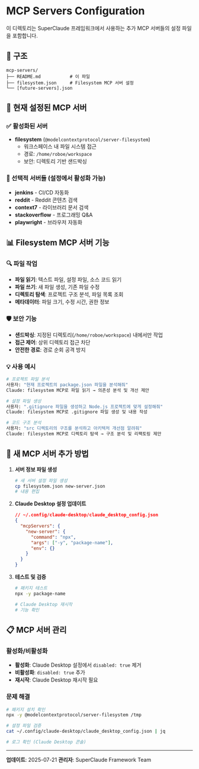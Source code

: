 # MCP Servers Configuration

이 디렉토리는 SuperClaude 프레임워크에서 사용하는 추가 MCP 서버들의 설정 파일을 포함합니다.

## 📁 구조

```
mcp-servers/
├── README.md           # 이 파일
├── filesystem.json     # Filesystem MCP 서버 설정
└── [future-servers].json
```

## 🔧 현재 설정된 MCP 서버

### ✅ 활성화된 서버

- **filesystem** (`@modelcontextprotocol/server-filesystem`)
  - 워크스페이스 내 파일 시스템 접근
  - 경로: `/home/roboe/workspace`
  - 보안: 디렉토리 기반 샌드박싱

### 🔌 선택적 서버들 (설정에서 활성화 가능)

- **jenkins** - CI/CD 자동화
- **reddit** - Reddit 콘텐츠 검색
- **context7** - 라이브러리 문서 검색
- **stackoverflow** - 프로그래밍 Q&A
- **playwright** - 브라우저 자동화

## 📊 Filesystem MCP 서버 기능

### 🔍 파일 작업

- **파일 읽기**: 텍스트 파일, 설정 파일, 소스 코드 읽기
- **파일 쓰기**: 새 파일 생성, 기존 파일 수정
- **디렉토리 탐색**: 프로젝트 구조 분석, 파일 목록 조회
- **메타데이터**: 파일 크기, 수정 시간, 권한 정보

### 🛡️ 보안 기능

- **샌드박싱**: 지정된 디렉토리(`/home/roboe/workspace`) 내에서만 작업
- **접근 제어**: 상위 디렉토리 접근 차단
- **안전한 경로**: 경로 순회 공격 방지

### 💡 사용 예시

```bash
# 프로젝트 파일 분석
사용자: "현재 프로젝트의 package.json 파일을 분석해줘"
Claude: filesystem MCP로 파일 읽기 → 의존성 분석 및 개선 제안

# 설정 파일 생성
사용자: ".gitignore 파일을 생성하고 Node.js 프로젝트에 맞게 설정해줘"
Claude: filesystem MCP로 .gitignore 파일 생성 및 내용 작성

# 코드 구조 분석
사용자: "src 디렉토리의 구조를 분석하고 아키텍처 개선점 알려줘"
Claude: filesystem MCP로 디렉토리 탐색 → 구조 분석 및 리팩토링 제안
```

## 🔧 새 MCP 서버 추가 방법

1. **서버 정보 파일 생성**

   ```bash
   # 새 서버 설정 파일 생성
   cp filesystem.json new-server.json
   # 내용 편집
   ```

2. **Claude Desktop 설정 업데이트**

   ```json
   // ~/.config/claude-desktop/claude_desktop_config.json
   {
     "mcpServers": {
       "new-server": {
         "command": "npx",
         "args": ["-y", "package-name"],
         "env": {}
       }
     }
   }
   ```

3. **테스트 및 검증**

   ```bash
   # 패키지 테스트
   npx -y package-name

   # Claude Desktop 재시작
   # 기능 확인
   ```

## 📋 MCP 서버 관리

### 활성화/비활성화

- **활성화**: Claude Desktop 설정에서 `disabled: true` 제거
- **비활성화**: `disabled: true` 추가
- **재시작**: Claude Desktop 재시작 필요

### 문제 해결

```bash
# 패키지 설치 확인
npx -y @modelcontextprotocol/server-filesystem /tmp

# 설정 파일 검증
cat ~/.config/claude-desktop/claude_desktop_config.json | jq

# 로그 확인 (Claude Desktop 콘솔)
```

---

**업데이트**: 2025-07-21
**관리자**: SuperClaude Framework Team

